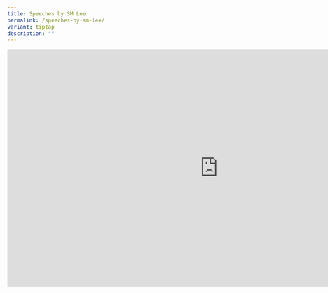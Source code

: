 ```yaml
---
title: Speeches by SM Lee
permalink: /speeches-by-sm-lee/
variant: tiptap
description: ""
---
```

<div class="iframe-wrapper">
<iframe height="540" width="960" allowfullscreen="true" frameborder="0" src="https://www.youtube.com/embed/PLoNm3JvPGA?si=l5xWbN_h30CCt_nB"></iframe>
</div>
<p></p>